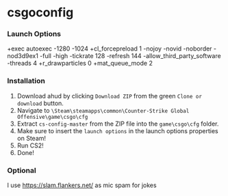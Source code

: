 # csgoconfig

### Launch Options
+exec autoexec -1280 -1024 +cl_forcepreload 1 -nojoy -novid -noborder -nod3d9ex1 -full -high -tickrate 128 -refresh 144 -allow_third_party_software -threads 4 +r_drawparticles 0 +mat_queue_mode 2

### Installation
1. Download ahud by clicking `Download ZIP` from the green `Clone or download` button.
2. Navigate to `\Steam\steamapps\common\Counter-Strike Global Offensive\game\csgo\cfg`
3. Extract `cs-config-master` from the ZIP file into the `game\csgo\cfg` folder.
4. Make sure to insert the `launch options` in the launch options properties on Steam!
5. Run CS2!
6. Done!

### Optional
I use https://slam.flankers.net/ as mic spam for jokes 
